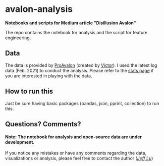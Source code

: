 # avalon-analysis
**Notebooks and scripts for Medium article "Disillusion Avalon"**

The repo contains the notebook for analysis and the script for feature engineering.

## Data 
The data is provided by [ProAvalon](https://www.proavalon.com/) (created by [Victor](https://www.proavalon.com/about)). I used the latest log data (Feb. 2021) to conduct the analysis. Please refer to the [stats page](https://www.proavalon.com/statistics) if you are interested in playing with the data.

## How to run this
Just be sure having basic packages (pandas, json, pprint, collection) to run this.

## Questions? Comments?
#### Note: The notebook for analysis and open-source data are under development.
If you notice any mistakes or have any comments regarding the data, visualizations or analysis, please feel free to contact the author (*[Jeff Lu](https://www.linkedin.com/in/jefflu-chia-ching-lu/)*)
